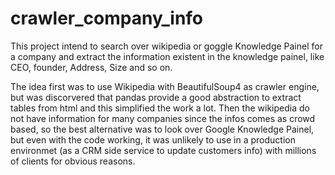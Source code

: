# crawler_company_info

This project intend to search over wikipedia or goggle Knowledge Painel for a company and extract the information existent in the knowledge painel, like CEO, founder, Address, Size and so on.

The idea first was to use Wikipedia with BeautifulSoup4 as crawler engine, but was discorvered that pandas provide a good abstraction to extract tables from html and this simplified the work a lot. Then the wikipedia do not have information for many companies since the infos comes as crowd based, so the best alternative was to look over Google Knowledge Painel, but even with the code working, it was unlikely to use in a production environmet (as a CRM side service to update customers info) with millions of clients for obvious reasons.

